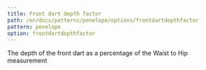 ```yaml
---
title: Front dart depth factor
path: /en/docs/patterns/penelope/options/frontdartdepthfactor
pattern: penelope
option: frontdartdepthfactor
---
```


The depth of the front dart as a percentage of the Waist to Hip measurement
